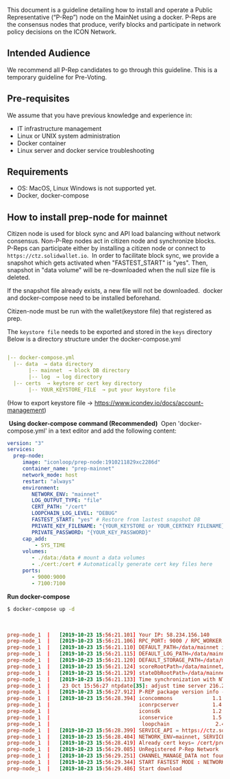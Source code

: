 This document is a guideline detailing how to install and operate a Public Representative (“P-Rep”) node on the MainNet using a docker.
P-Reps are the consensus nodes that produce, verify blocks and participate in network policy decisions on the ICON Network.
​
​
## Intended Audience

We recommend all P-Rep candidates to go through this guideline.
This is a temporary guideline for Pre-Voting.
​
​
## Pre-requisites

We assume that you have previous knowledge and experience in:
- IT infrastructure management
- Linux or UNIX system administration
- Docker container
- Linux server and docker service troubleshooting
​

## Requirements

- OS: MacOS, Linux
Windows is not supported yet.
- Docker, docker-compose
​

## How to install prep-node for mainnet

Citizen node is used for block sync and API load balancing without network consensus.
Non-P-Rep nodes act in citizen node and synchronize blocks.
​
P-Reps can participate either by installing a citizen node or connect to `https://ctz.solidwallet.io`.
​
In order to facilitate block sync, we provide a snapshot which gets activated when  "FASTEST_START" is "yes". Then, snapshot in "data volume" will be re-downloaded when the null size file is deleted.

If the snapshot file already exists, a new file will not be downloaded.
​
docker and docker-compose need to be installed beforehand.

Citizen-node must be run with the wallet(keystore file) that registered as prep.

The `keystore file` needs to be exported and stored in the `keys` directory
Below is a directory structure under the docker-compose.yml

```yaml

|-- docker-compose.yml   
  |-- data  → data directory            
       |-- mainnet  → block DB directory 
       |-- log  → log directory
  |-- certs  → keytore or cert key directory
       |-- YOUR_KEYSTORE_FILE  → put your keystore file

```

(How to export keystore file → https://www.icondev.io/docs/account-management)  

​
**Using docker-compose command (Recommended)**
​
Open 'docker-compose.yml' in a text editor and add the following content:
```yaml
version: "3"
services:
  prep-node:
     image: "iconloop/prep-node:1910211829xc2286d"
     container_name: "prep-mainnet"
     network_mode: host     
     restart: "always"
     environment:
        NETWORK_ENV: "mainnet"
        LOG_OUTPUT_TYPE: "file"
        CERT_PATH: "/cert"
        LOOPCHAIN_LOG_LEVEL: "DEBUG"        
        FASTEST_START: "yes" # Restore from lastest snapshot DB
        PRIVATE_KEY_FILENAME: "{YOUR_KEYSTORE or YOUR_CERTKEY FILENAME}" # only file name
        PRIVATE_PASSWORD: "{YOUR_KEY_PASSWORD}"
     cap_add:
         - SYS_TIME      
     volumes:
        - ./data:/data # mount a data volumes
        - ./cert:/cert # Automatically generate cert key files here
     ports:
        - 9000:9000
        - 7100:7100
```

**Run docker-compose**

```bash
$ docker-compose up -d
```
​
​
```conf
prep-node_1  |   [2019-10-23 15:56:21.101] Your IP: 58.234.156.140
prep-node_1  |   [2019-10-23 15:56:21.106] RPC_PORT: 9000 / RPC_WORKER: 3
prep-node_1  |   [2019-10-23 15:56:21.110] DEFAULT_PATH=/data/mainnet in Docker Container
prep-node_1  |   [2019-10-23 15:56:21.115] DEFAULT_LOG_PATH=/data/mainnet/log
prep-node_1  |   [2019-10-23 15:56:21.120] DEFAULT_STORAGE_PATH=/data/mainnet/.storage
prep-node_1  |   [2019-10-23 15:56:21.124] scoreRootPath=/data/mainnet/.score_data/score
prep-node_1  |   [2019-10-23 15:56:21.129] stateDbRootPath=/data/mainnet/.score_data/db
prep-node_1  |   [2019-10-23 15:56:21.133] Time synchronization with NTP / NTP SERVER: time.google.com
prep-node_1  |    23 Oct 15:56:27 ntpdate[35]: adjust time server 216.239.35.0 offset -0.000066 sec
prep-node_1  |   [2019-10-23 15:56:27.912] P-REP package version info - _1910211829xc2286d
prep-node_1  |   [2019-10-23 15:56:28.394] iconcommons             1.1.2
prep-node_1  |                             iconrpcserver           1.4.5
prep-node_1  |                             iconsdk                 1.2.0
prep-node_1  |                             iconservice             1.5.15
prep-node_1  |                              loopchain               2.4.15
prep-node_1  |   [2019-10-23 15:56:28.399] SERVICE_API = https://ctz.solidwallet.io/api/v3 / SUBSCRIBE_USE_HTTPS=true
prep-node_1  |   [2019-10-23 15:56:28.404] NETWORK_ENV=mainnet, SERVICE=mainnet, ENDPOINT_URL=https://ctz.solidwallet.io
prep-node_1  |   [2019-10-23 15:56:28.419] Already cert keys= /cert/prep_test1.key
prep-node_1  |   [2019-10-23 15:56:29.085] UnRegistered P-Rep Network
prep-node_1  |   [2019-10-23 15:56:29.251] CHANNEL_MANAGE_DATA not found - /prep_peer/conf/channel_manange_data.json
prep-node_1  |   [2019-10-23 15:56:29.344] START FASTEST MODE : NETWORK_NAME=MainctzNet
prep-node_1  |   [2019-10-23 15:56:29.486] Start download
```